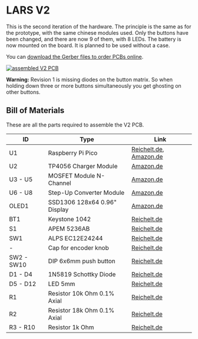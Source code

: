 # LARS V2

This is the second iteration of the hardware.
The principle is the same as for the prototype, with the same chinese modules used.
Only the buttons have been changed, and there are now 9 of them, with 8 LEDs.
The battery is now mounted on the board.
It is planned to be used without a case.

You can [download the Gerber files to order PCBs online](./plot/fab_pcb2.zip).

[![assembled V2 PCB](https://www.xythobuz.de/img/lars_v2_1_small.jpg)](https://www.xythobuz.de/img/lars_v2_1.jpg)

**Warning:**
Revision 1 is missing diodes on the button matrix.
So when holding down three or more buttons simultaneously you get ghosting on other buttons.

## Bill of Materials

These are all the parts required to assemble the V2 PCB.

| ID | Type | Link |
| -- | ---- | ---- |
| U1 | Raspberry Pi Pico | [Reichelt.de](https://www.reichelt.de/raspberry-pi-pico-rp2040-cortex-m0-microusb-rasp-pi-pico-p295706.html?&nbc=1), [Amazon.de](https://www.amazon.de/Raspberry-Pi-Pico/dp/B09KVB8LVR) |
| U2 | TP4056 Charger Module | [Amazon.de](https://www.amazon.de/AZDelivery-%E2%AD%90%E2%AD%90%E2%AD%90%E2%AD%90%E2%AD%90-TP4056-Laderegler-Lithium/dp/B07D2G345P) |
| U3 - U5 | MOSFET Module N-Channel | [Amazon.de](https://www.amazon.de/Schaltersteuerplatine-Motorsteuerplatine-MOSFET-Triggerschalter-Reglersteuerplatine-Dual-Hochleistungs/dp/B0CBK7D1GD) |
| U6 - U8 | Step-Up Converter Module | [Amazon.de](https://www.amazon.de/Converter-Spannungswandler-LAOMAO-Netzteil-Kompatibel/dp/B0B932BR7V) |
| OLED1 | SSD1306 128x64 0.96" Display | [Amazon.de](https://www.amazon.de/AZDelivery-Display-Arduino-Raspberry-gratis/dp/B01L9GC470) |
| BT1 | Keystone 1042 | [Reichelt.de](https://www.reichelt.de/batteriehalter-fuer-1-18650-keystone-1042-p213369.html?&nbc=1) |
| S1 | APEM 5236AB | [Reichelt.de](https://www.reichelt.de/kippschalter-1a-250vac-1x-ein-ein-printanschluss-as-500apc-p4396.html?&nbc=1) |
| SW1 | ALPS EC12E24244 | [Reichelt.de](https://www.reichelt.de/drehimpulsegeber-24-impulse-24-rastungen-vertikal-stec12e08-p73923.html?&nbc=1) |
| - | Cap for encoder knob | [Reichelt.de](https://www.reichelt.de/potentiometerknopf-fuer-achse-6-4-5-mm-schwarz-knopf-10-150e-p73960.html) |
| SW2 - SW10 | DIP 6x6mm push button | [Reichelt.de](https://www.reichelt.de/kurzhubtaster-printmontage-1-schliesser-6-x-6-x-5-mm-dip-dts-62k-v-p360043.html?&nbc=1) |
| D1 - D4 | 1N5819 Schottky Diode | [Reichelt.de](https://www.reichelt.de/schottkydiode-40-v-1-a-do-41-1n-5819-p41850.html?&nbc=1) |
| D5 - D12 | LED 5mm | [Reichelt.de](https://www.reichelt.de/led-5mm-bedrahtet-rot-450-mcd-90--5603r1c-khb-a-p361958.html?&nbc=1) |
| R1 | Resistor 10k Ohm 0.1% Axial | [Reichelt.de](https://www.reichelt.de/widerstand-metallschicht-10-kohm-0207-0-6-w-0-1--mpr-10-0k-p12770.html?&nbc=1) |
| R2 | Resistor 18k Ohm 0.1% Axial | [Reichelt.de](https://www.reichelt.de/widerstand-metallfilm-18-kohm-0-1-0-6-w-tk25-0207-mpr-18-0k-p12837.html?&nbc=1) |
| R3 - R10 | Resistor 1k Ohm | [Reichelt.de](https://www.reichelt.de/widerstand-metallschicht-1-00-kohm-0207-0-6-w-1--metall-1-00k-p11403.html?&nbc=1) |
